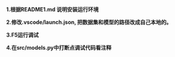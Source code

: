 **1.根据README1.md 说明安装运行环境**

**2.修改.vscode/launch.json, 把数据集和模型的路径改成自己本地的。**

**3.F5运行调试**

**4.在src/models.py中打断点调试代码看注释**
